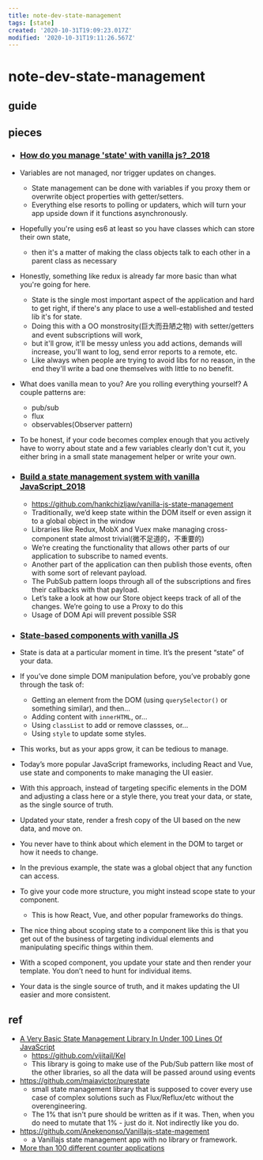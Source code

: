 ```yaml
---
title: note-dev-state-management
tags: [state]
created: '2020-10-31T19:09:23.017Z'
modified: '2020-10-31T19:11:26.567Z'
---
```


# note-dev-state-management

## guide

## pieces

- ### [How do you manage 'state' with vanilla js?_2018](https://www.reddit.com/r/javascript/comments/9cdxwt/how_do_you_manage_state_with_vanilla_js/)
- Variables are not managed, nor trigger updates on changes. 
  - State management can be done with variables if you proxy them or overwrite object properties with getter/setters.
  - Everything else resorts to polling or updaters, which will turn your app upside down if it functions asynchronously.
- Hopefully you're using es6 at least so you have classes which can store their own state, 
  - then it's a matter of making the class objects talk to each other in a parent class as necessary
- Honestly, something like redux is already far more basic than what you're going for here. 
  - State is the single most important aspect of the application and hard to get right, if there's any place to use a well-established and tested lib it's for state. 
  - Doing this with a OO monstrosity(巨大而丑陋之物) with setter/getters and event subscriptions will work, 
  - but it'll grow, it'll be messy unless you add actions, demands will increase, you'll want to log, send error reports to a remote, etc. 
  - Like always when people are trying to avoid libs for no reason, in the end they'll write a bad one themselves with little to no benefit.
- What does vanilla mean to you? Are you rolling everything yourself? A couple patterns are:
  - pub/sub
  - flux
  - observables(Observer pattern)
- To be honest, if your code becomes complex enough that you actively have to worry about state and a few variables clearly don't cut it, you either bring in a small state management helper or write your own.

- ### [Build a state management system with vanilla JavaScript_2018](https://css-tricks.com/build-a-state-management-system-with-vanilla-javascript/)
  - https://github.com/hankchizljaw/vanilla-js-state-management
  - Traditionally, we’d keep state within the DOM itself or even assign it to a global object in the window
  - Libraries like Redux, MobX and Vuex make managing cross-component state almost trivial(微不足道的，不重要的)
  - We’re creating the functionality that allows other parts of our application to subscribe to named events.
  - Another part of the application can then publish those events, often with some sort of relevant payload.
  - The PubSub pattern loops through all of the subscriptions and fires their callbacks with that payload.
  - Let’s take a look at how our Store object keeps track of all of the changes. We’re going to use a Proxy to do this
  - Usage of DOM Api will prevent possible SSR

- ### [State-based components with vanilla JS](https://gomakethings.com/state-based-components-with-vanilla-js/)
- State is data at a particular moment in time. It’s the present “state” of your data.
- If you’ve done simple DOM manipulation before, you’ve probably gone through the task of:
  - Getting an element from the DOM (using `querySelector()` or something similar), and then…
  - Adding content with `innerHTML`, or…
  - Using `classList` to add or remove classses, or…
  - Using `style` to update some styles.
- This works, but as your apps grow, it can be tedious to manage.
- Today’s more popular JavaScript frameworks, including React and Vue, use state and components to make managing the UI easier.
- With this approach, instead of targeting specific elements in the DOM and adjusting a class here or a style there, you treat your data, or state, as the single source of truth.
- Updated your state, render a fresh copy of the UI based on the new data, and move on. 
- You never have to think about which element in the DOM to target or how it needs to change.
- In the previous example, the state was a global object that any function can access.
- To give your code more structure, you might instead scope state to your component. 
  - This is how React, Vue, and other popular frameworks do things.
- The nice thing about scoping state to a component like this is that you get out of the business of targeting individual elements and manipulating specific things within them.
- With a scoped component, you update your state and then render your template. You don’t need to hunt for individual items.
- Your data is the single source of truth, and it makes updating the UI easier and more consistent.

## ref

- [A Very Basic State Management Library In Under 100 Lines Of JavaScript](https://vijitail.dev/blog/basic-state-management-library-using-vanilla-javascript)
  - https://github.com/vijitail/Kel
  - This library is going to make use of the Pub/Sub pattern like most of the other libraries, so all the data will be passed around using events
- https://github.com/maiavictor/purestate
  - small state management library that is supposed to cover every use case of complex solutions such as Flux/Reflux/etc without the overengineering. 
  - The 1% that isn't pure should be written as if it was. Then, when you do need to mutate that 1% - just do it. Not indirectly like you do.
- https://github.com/Anekenonso/Vanillajs-state-magement
  - a Vanillajs state management app with no library or framework.
- [More than 100 different counter applications](https://gist.github.com/srdjan/1d10cbd42a2d695f696dee6b47fdc5e0)
